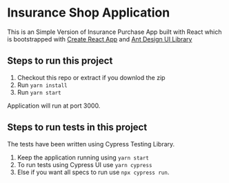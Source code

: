 # Insurance Shop Application

This is an Simple Version of Insurance Purchase App built with React which is bootstrapped with [Create React App](https://github.com/facebook/create-react-app) and [Ant Design UI Library](https://ant.design/)

## Steps to run this project

1. Checkout this repo or extract if you downlod the zip
2. Run `yarn install`
3. Run `yarn start`

Application will run at port 3000.

## Steps to run tests in this project

The tests have been written using Cypress Testing Library.

1. Keep the application running using `yarn start`
2. To run tests using Cypress UI use `yarn cypress`
3. Else if you want all specs to run use `npx cypress run`.
